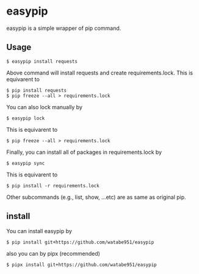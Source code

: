 # easypip
easypip is a simple wrapper of pip command.

## Usage

```
$ easypip install requests
```

Above command will install requests and create requirements.lock.
This is equivarent to

```
$ pip install requests
$ pip freeze --all > requirements.lock
```

You can also lock manually by

```
$ easypip lock
```

This is equivarent to 

```
$ pip freeze --all > requirements.lock
```

Finally, you can install all of packages in requirements.lock by

```
$ easypip sync
```

This is equivarent to 

```
$ pip install -r requirements.lock
```

Other subcommands (e.g., list, show, ...etc) are as same as original pip.

## install
You can install easypip by

```
$ pip install git+https://github.com/watabe951/easypip
```

also you can by pipx (recommended)

```
$ pipx install git+https://github.com/watabe951/easypip
```
